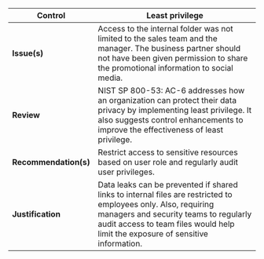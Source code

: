 | **Control**           | **Least privilege**                                                                                                                                                                                                                         |
| --------------------- | ------------------------------------------------------------------------------------------------------------------------------------------------------------------------------------------------------------------------------------------- |
| **Issue(s)**          | Access to the internal folder was not limited to the sales team and the manager. The business partner should not have been given permission to share the promotional information to social media.                                           |
| **Review**            | NIST SP 800-53: AC-6 addresses how an organization can protect their data privacy by implementing least privilege. It also suggests control enhancements to improve the effectiveness of least privilege.                                   |
| **Recommendation(s)** | Restrict access to sensitive resources based on user role and regularly audit user privileges.                                                                                                                                              |
| **Justification**     | Data leaks can be prevented if shared links to internal files are restricted to employees only. Also, requiring managers and security teams to regularly audit access to team files would help limit the exposure of sensitive information. |
